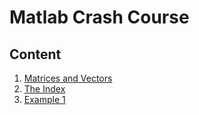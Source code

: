 # Matlab Crash Course



## Content

1. [Matrices and Vectors](https://github.com/fethicekinmez/MATLAB-Crash/blob/main/Matrices_and_Vectors.m)
2. [The Index](https://github.com/fethicekinmez/MATLAB-Crash/blob/main/The_Index.m)
3. [Example 1](https://github.com/fethicekinmez/MATLAB-Crash/tree/main/Example_1)
